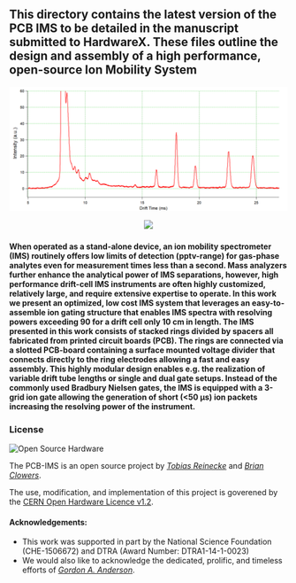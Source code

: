 ## This directory contains the latest version of the PCB IMS to be detailed in the manuscript submitted to HardwareX.  These files outline the design and assembly of a high performance, open-source Ion Mobility System

<p align="center">
  <img src="Figures/Spec.png" width="700px"/></p>
</center>
<p align="center">
  <img src="Figures/3gridfoto.png" width="500px"/></p>
</center>

#### When operated as a stand-alone device, an ion mobility spectrometer (IMS) routinely offers low limits of detection (pptv-range) for gas-phase analytes even for measurement times less than a second. Mass analyzers further enhance the analytical power of IMS separations, however, high performance drift-cell IMS instruments are often highly customized, relatively large, and require extensive expertise to operate. In this work we present an optimized, low cost IMS system that leverages an easy-to-assemble ion gating structure that enables IMS spectra with resolving powers exceeding 90 for a drift cell only 10 cm in length. The IMS presented in this work consists of stacked rings divided by spacers all fabricated from printed circuit boards (PCB). The rings are connected via a slotted PCB-board containing a surface mounted voltage divider that connects directly to the ring electrodes allowing a fast and easy assembly. This highly modular design enables e.g. the realization of variable drift tube lengths or single and dual gate setups. Instead of the commonly used Bradbury Nielsen gates, the IMS is equipped with a 3-grid ion gate allowing the generation of short (<50 μs) ion packets increasing the resolving power of the instrument. 

### License

![Open Source Hardware](https://i0.wp.com/www.oshwa.org/wp-content/uploads/2014/03/oshw-logo-200-px.png?zoom=2&resize=190%2C200) 

The PCB-IMS is an open source project by [*Tobias Reinecke*](mailto:treinecke@gmail.com) and [*Brian Clowers*](mailto:bhclowers@gmail.com).

The use, modification, and implementation of this project is goverened by the [CERN Open Hardware Licence v1.2](LICENSE).

#### Acknowledgements:
* This work was supported in part by the National Science Foundation (CHE-1506672) and DTRA (Award Number: DTRA1-14-1-0023)
* We would also like to acknowledge the dedicated, prolific, and timeless efforts of [*Gordon A. Anderson*](https://github.com/GordonAnderson).  
